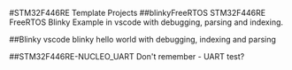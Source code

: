#STM32F446RE Template Projects
##blinkyFreeRTOS
STM32F446RE FreeRTOS Blinky Example in vscode with debugging, parsing and indexing.

##Blinky
vscode blinky hello world with debugging, indexing and parsing

##STM32F446RE-NUCLEO_UART
Don't remember - UART test?
